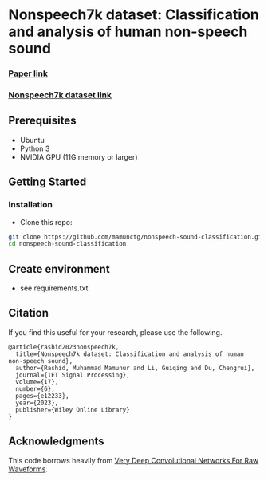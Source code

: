 # Nonspeech7k dataset: Classification and analysis of human non-speech sound

### [Paper link](https://doi.org/10.1049/sil2.12233) 

### [Nonspeech7k dataset link ](https://zenodo.org/record/6967442)

## Prerequisites
- Ubuntu
- Python 3
- NVIDIA GPU (11G memory or larger) 
## Getting Started
### Installation
- Clone this repo:
```bash
git clone https://github.com/mamunctg/nonspeech-sound-classification.git
cd nonspeech-sound-classification
```

## Create environment
- see requirements.txt

## Citation

If you find this useful for your research, please use the following.


```
@article{rashid2023nonspeech7k,
  title={Nonspeech7k dataset: Classification and analysis of human non-speech sound},
  author={Rashid, Muhammad Mamunur and Li, Guiqing and Du, Chengrui},
  journal={IET Signal Processing},
  volume={17},
  number={6},
  pages={e12233},
  year={2023},
  publisher={Wiley Online Library}
}
```


## Acknowledgments
This code borrows heavily from [Very Deep Convolutional Networks For Raw Waveforms](https://github.com/philipperemy/very-deep-convnets-raw-waveforms).



